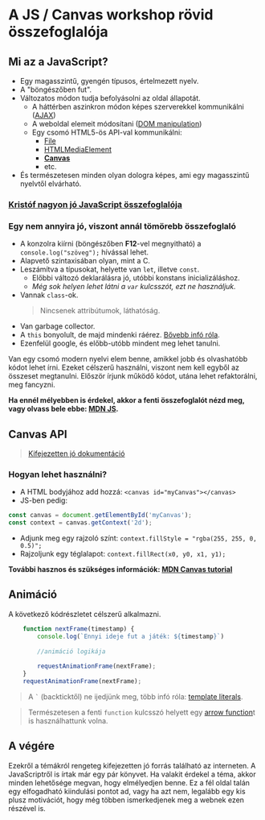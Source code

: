 # A JS / Canvas workshop rövid összefoglalója
## Mi az a JavaScript?

 + Egy magasszintű, gyengén típusos, értelmezett nyelv. 
 + A "böngészőben fut".
 + Változatos módon tudja befolyásolni az oldal állapotát.
    + A háttérben aszinkron módon képes szerverekkel kommunikálni ([AJAX](https://developer.mozilla.org/en-US/docs/Web/Guide/AJAX))
    + A weboldal elemeit módosítani ([DOM manipulation](https://developer.mozilla.org/en-US/docs/Glossary/DOM))
    + Egy csomó  HTML5-ös API-val kommunikálni:
        + [File](https://developer.mozilla.org/hu/docs/Web/API/File)
        + [HTMLMediaElement](https://developer.mozilla.org/en-US/docs/Web/API/HTMLMediaElement)
        + **[Canvas](https://developer.mozilla.org/en-US/docs/Web/API/Canvas_API)**
        + etc.
+ És természetesen minden olyan dologra képes, ami egy magasszintű nyelvtől elvárható.
### [Kristóf nagyon jó JavaScript összefoglalója](https://github.com/kripod/schdesign-web-workshop/blob/master/notes/js.md)
### Egy nem annyira jó, viszont annál tömörebb összefoglaló
+ A konzolra kiírni (böngészőben **F12**-vel megnyitható) a ```console.log("szöveg");``` hívással lehet.
+ Alapvető szintaxisában olyan, mint a C.
+ Leszámítva a típusokat, helyette van ```let```, illetve ```const```.
    + Előbbi változó deklarálásra jó, utóbbi konstans inicializáláshoz.
    + *Még sok helyen lehet látni a ```var``` kulcsszót, ezt ne használjuk.*
+ Vannak ```class```-ok.
    > Nincsenek attribútumok, láthatóság.
+ Van garbage collector.
+ A ```this``` bonyolult, de majd mindenki ráérez. [Bővebb infó róla](https://zellwk.com/blog/this).
+ Ezenfelül google, és előbb-utóbb mindent meg lehet tanulni.

Van egy csomó modern nyelvi elem benne, amikkel jobb és olvashatóbb kódot lehet írni. Ezeket célszerű használni, viszont nem kell egyből az összeset megtanulni. Először írjunk működő kódot, utána lehet refaktorálni, meg fancyzni.

**Ha ennél mélyebben is érdekel, akkor a fenti összefoglalót nézd meg, vagy olvass bele ebbe: [MDN JS](https://developer.mozilla.org/hu/docs/Web/JavaScript).**

## Canvas API
> [Kifejezetten jó dokumentáció](https://developer.mozilla.org/en-US/docs/Web/API/Canvas_API)

### Hogyan lehet használni?

+ A HTML bodyjához add hozzá:  ```<canvas id="myCanvas"></canvas>```
+ JS-ben pedig: 
```javascript
const canvas = document.getElementById('myCanvas');
const context = canvas.getContext('2d');
```
+ Adjunk meg egy rajzoló színt: ```context.fillStyle = "rgba(255, 255, 0, 0.5)";```
+ Rajzoljunk egy téglalapot: ```context.fillRect(x0, y0, x1, y1);```

**További hasznos és szükséges információk: [MDN Canvas tutorial](https://developer.mozilla.org/en-US/docs/Web/API/Canvas_API/Tutorial)** 

## Animáció
A következő kódrészletet célszerű alkalmazni.
```javascript
    function nextFrame(timestamp) {
        console.log(`Ennyi ideje fut a játék: ${timestamp}`)
        
        //animáció logikája
        
        requestAnimationFrame(nextFrame);
    }
    requestAnimationFrame(nextFrame);
```
> A ``` ` ``` (backticktől) ne ijedjünk meg, több infó róla: [template literals](https://developer.mozilla.org/en-US/docs/Web/JavaScript/Reference/Template_literals).

> Természetesen a fenti ```function``` kulcsszó helyett egy [arrow function](https://developer.mozilla.org/en-US/docs/Web/JavaScript/Reference/Functions/Arrow_functions)t is használhattunk volna.

## A végére
Ezekről a témákról rengeteg kifejezetten jó forrás található az interneten. A JavaScriptről is írtak már egy pár könyvet. Ha valakit érdekel a téma, akkor minden lehetősége megvan, hogy elmélyedjen benne. Ez a fél oldal talán egy elfogadható kiindulási pontot ad, vagy ha azt nem, legalább egy kis plusz motivációt, hogy még többen ismerkedjenek meg a webnek ezen részével is.

